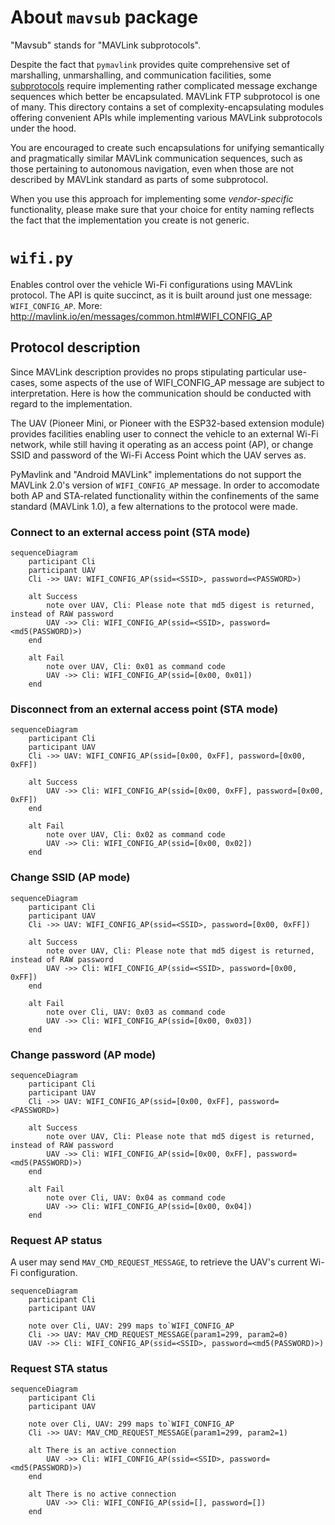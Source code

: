 # About `mavsub` package

"Mavsub" stands for "MAVLink subprotocols".

Despite the fact that `pymavlink` provides quite comprehensive set of
marshalling, unmarshalling, and communication facilities, some
[subprotocols](http://mavlink.io/en/services/) require implementing rather
complicated message exchange sequences which better be encapsulated.  MAVLink
FTP subprotocol is one of many.  This directory contains a set of
complexity-encapsulating modules offering convenient APIs while implementing
various MAVLink subprotocols under the hood.

You are encouraged to create such encapsulations for unifying semantically and
pragmatically similar MAVLink communication sequences, such as those pertaining
to autonomous navigation, even when those are not described by MAVLink standard
as parts of some subprotocol.

When you use this approach for implementing some *vendor-specific*
functionality, please make sure that your choice for entity naming reflects the
fact that the implementation you create is not generic.

# `wifi.py`

Enables control over the vehicle Wi-Fi configurations using MAVLink protocol.
The API is quite succinct, as it is built around just one message:
`WIFI_CONFIG_AP`.
More: http://mavlink.io/en/messages/common.html#WIFI_CONFIG_AP

## Protocol description

Since MAVLink description provides no props stipulating particular use-cases,
some aspects of the use of WIFI_CONFIG_AP message are subject to interpretation.
Here is how the communication should be conducted with regard to the
implementation.

The UAV (Pioneer Mini, or Pioneer with the ESP32-based extension module)
provides facilities enabling user to connect the vehicle to an external Wi-Fi
network, while still having it operating as an access point (AP), or change
SSID and password of the Wi-Fi Access Point which the UAV serves as.

PyMavlink and "Android MAVLink" implementations do not support the MAVLink 2.0's
version of `WIFI_CONFIG_AP` message. In order to accomodate both AP and
STA-related functionality within the confinements of the same standard (MAVLink
1.0), a few alternations to the protocol were made.

### Connect to an external access point (STA mode)

```mermaid
sequenceDiagram
	participant Cli
	participant UAV
	Cli ->> UAV: WIFI_CONFIG_AP(ssid=<SSID>, password=<PASSWORD>)

	alt Success
		note over UAV, Cli: Please note that md5 digest is returned, instead of RAW password
		UAV ->> Cli: WIFI_CONFIG_AP(ssid=<SSID>, password=<md5(PASSWORD)>)
	end

	alt Fail
		note over UAV, Cli: 0x01 as command code
		UAV ->> Cli: WIFI_CONFIG_AP(ssid=[0x00, 0x01])
	end
```

### Disconnect from an external access point (STA mode)

```mermaid
sequenceDiagram
	participant Cli
	participant UAV
	Cli ->> UAV: WIFI_CONFIG_AP(ssid=[0x00, 0xFF], password=[0x00, 0xFF])

	alt Success
		UAV ->> Cli: WIFI_CONFIG_AP(ssid=[0x00, 0xFF], password=[0x00, 0xFF])
	end

	alt Fail
		note over UAV, Cli: 0x02 as command code
		UAV ->> Cli: WIFI_CONFIG_AP(ssid=[0x00, 0x02])
	end
```

### Change SSID (AP mode)

```mermaid
sequenceDiagram
	participant Cli
	participant UAV
	Cli ->> UAV: WIFI_CONFIG_AP(ssid=<SSID>, password=[0x00, 0xFF])

	alt Success
		note over UAV, Cli: Please note that md5 digest is returned, instead of RAW password
		UAV ->> Cli: WIFI_CONFIG_AP(ssid=<SSID>, password=[0x00, 0xFF])
	end

	alt Fail
		note over Cli, UAV: 0x03 as command code
		UAV ->> Cli: WIFI_CONFIG_AP(ssid=[0x00, 0x03])
	end
```

### Change password (AP mode)

```mermaid
sequenceDiagram
	participant Cli
	participant UAV
	Cli ->> UAV: WIFI_CONFIG_AP(ssid=[0x00, 0xFF], password=<PASSWORD>)

	alt Success
		note over UAV, Cli: Please note that md5 digest is returned, instead of RAW password
		UAV ->> Cli: WIFI_CONFIG_AP(ssid=[0x00, 0xFF], password=<md5(PASSWORD)>)
	end

	alt Fail
		note over Cli, UAV: 0x04 as command code
		UAV ->> Cli: WIFI_CONFIG_AP(ssid=[0x00, 0x04])
	end
```


### Request AP status

A user may send `MAV_CMD_REQUEST_MESSAGE`, to retrieve the UAV's current Wi-Fi
configuration.


```mermaid
sequenceDiagram
	participant Cli
	participant UAV

	note over Cli, UAV: 299 maps to`WIFI_CONFIG_AP
	Cli ->> UAV: MAV_CMD_REQUEST_MESSAGE(param1=299, param2=0)
	UAV ->> Cli: WIFI_CONFIG_AP(ssid=<SSID>, password=<md5(PASSWORD)>)
```

### Request STA status

```mermaid
sequenceDiagram
	participant Cli
	participant UAV

	note over Cli, UAV: 299 maps to`WIFI_CONFIG_AP
	Cli ->> UAV: MAV_CMD_REQUEST_MESSAGE(param1=299, param2=1)

	alt There is an active connection
		UAV ->> Cli: WIFI_CONFIG_AP(ssid=<SSID>, password=<md5(PASSWORD)>)
	end

	alt There is no active connection
		UAV ->> Cli: WIFI_CONFIG_AP(ssid=[], password=[])
	end
```

